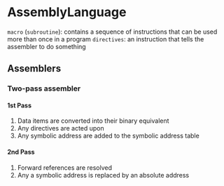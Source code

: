 # AssemblyLanguage

`macro` (`subroutine`): contains a sequence of instructions that can be used more than once in a program
`directives`: an instruction that tells the assembler to do something


## Assemblers

### Two-pass assembler

#### 1st Pass
1. Data items are converted into their binary equivalent
2. Any directives are acted upon
3. Any symbolic address are added to the symbolic address table

#### 2nd Pass
1. Forward references are resolved
2. Any a symbolic address is replaced by an absolute address

